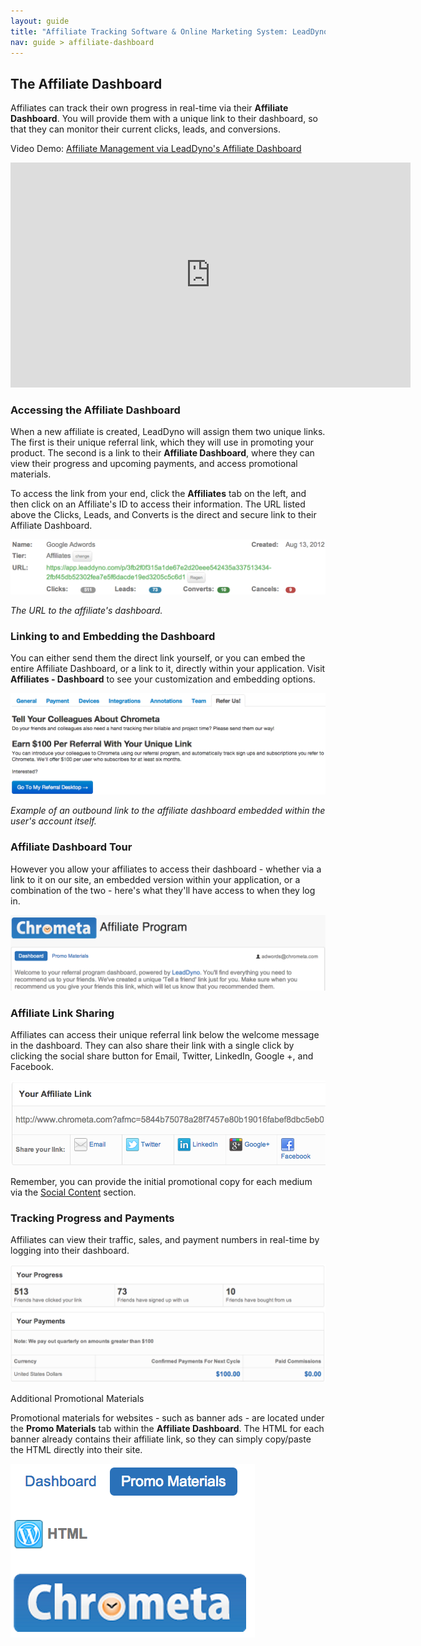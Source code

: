 ```yaml
---
layout: guide
title: "Affiliate Tracking Software & Online Marketing System: LeadDyno"
nav: guide > affiliate-dashboard
---
```


## The Affiliate Dashboard

Affiliates can track their own progress in real-time via their **Affiliate Dashboard**. You will provide them with a unique link to their dashboard, so that they can monitor their current clicks, leads, and conversions.

Video Demo: [Affiliate Management via LeadDyno's Affiliate Dashboard](http://youtu.be/kfSOxmiT2XM)

<div>
	<iframe width="640" height="360" src="http://www.youtube.com/embed/kfSOxmiT2XM?feature=player_embedded" frameborder="0" >
	</iframe>
</div>

### Accessing the Affiliate Dashboard

When a new affiliate is created, LeadDyno will assign them two unique links. The first is their unique referral link, which they will use in promoting your product. The second is a link to their **Affiliate Dashboard**, where they can view their progress and upcoming payments, and access promotional materials.

To access the link from your end, click the **Affiliates** tab on the left, and then click on an Affiliate's ID to access their information. The URL listed above the Clicks, Leads, and Converts is the direct and secure link to their Affiliate Dashboard.

![affiliate_dashboard_link](/img/affiliate_dashboard_link_ug2.png)

*The URL to the affiliate's dashboard.*

### Linking to and Embedding the Dashboard

You can either send them the direct link yourself, or you can embed the entire Affiliate Dashboard, or a link to it, directly within your application. Visit **Affiliates - Dashboard** to see your customization and embedding options.

![refer_us_app_embed](/img/refer_us_app_embed_ug2.png)

*Example of an outbound link to the affiliate dashboard embedded within the user's account itself.*

### Affiliate Dashboard Tour

However you allow your affiliates to access their dashboard - whether via a link to it on our site, an embedded version within your application, or a combination of the two - here's what they'll have access to when they log in.

![affiliate_dashboard_welcome2](/img/affiliate_dashboard_welcome2_ug2.png)

### Affiliate Link Sharing

Affiliates can access their unique referral link below the welcome message in the dashboard. They can also share their link with a single click by clicking the social share button for Email, Twitter, LinkedIn, Google +, and Facebook.

![affiliate_dashboard_affiliate_link_ug2.png](/img/affiliate_dashboard_affiliate_link_ug2.png)

Remember, you can provide the initial promotional copy for each medium via the [Social Content](/guide/affiliate-social-media-marketing.html) section.

### Tracking Progress and Payments

Affiliates can view their traffic, sales, and payment numbers in real-time by logging into their dashboard.

![affiliate_dashboard_progress_payments](/img/affiliate_dashboard_progress_payments_ug2.png)

Additional Promotional Materials

Promotional materials for websites - such as banner ads - are located under the **Promo Materials** tab within the **Affiliate Dashboard**. The HTML for each banner already contains their affiliate link, so they can simply copy/paste the HTML directly into their site.

![affiliate_dashboard_promo_materials](/img/affiliate_dashboard_promo_materials_pt1.png)


